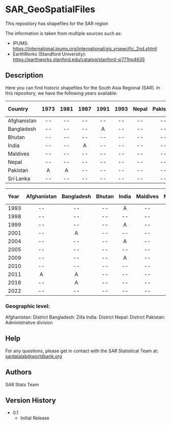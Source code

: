 # SAR_GeoSpatialFiles
This repository has shapefiles for the SAR region

The information is taken from multiple sources such as:
* IPUMS: https://international.ipums.org/international/gis_yrspecific_2nd.shtml
* EarthWorks (Standford University): https://earthworks.stanford.edu/catalog/stanford-sj771hp4635


## Description
Here you can find historic shapefiles for the South Asia Regional (SAR). 
In this repository, we have the following years available:


| Country      | 1973   | 1981        | 1987  | 1991   | 1993 | Nepal  | Pakistan | Sri Lanka | 
| :----        | :----: | :----:      | :----: | :----:  |  :----:  | :----: | :----:   | :----:    | 
| Afghanistan  |   --   | --          | --    | --      | --       | --     | --       |  --  | 
| Bangladesh   |   --   | --          | --    | A      | --       | --     | --       |  --  | 
| Bhutan       |   --   | --          | --    | --      | --       | --     | --       |  --  | 
| India        |   --   | --          | A    | --      | --       | --     | --       |  --  | 
| Maldives     |   --   | --          | --    | --      | --       | --     | --       |  --  | 
| Nepal        |   --   | --          | --    | --      | --       | --     | --       |  --  | 
| Pakistan     |   A    | A           | --    | --      | --       | --     | --       |  --  | 
| Sri Lanka    |   --   | --          | --    | --      | --       | --     | --       |  --  | 


| Year    | Afghanistan | Bangladesh | Bhutan | India  | Maldives | Nepal  | Pakistan | Sri Lanka | 
| :----   | :----:      | :----:     | :----: | :----: |  :----:  | :----: | :----:   | :----:    | 
| 1993    |     --      | --         | --  | A   | --  | --   | --  |  --  |
| 1998    |     --      | --          | --    | --      | --       | --     | A       |  --  | 
| 1999    |     --      | --         | --  | A   | --  | --   | --  |  --  |
| 2001    |     --      | A          | --  | --   | --  | A   | --  |  --  |
| 2004    |     --      | --         | --  | A   | --  | --   | --  |  --  |
| 2005    |     --      | --          | --  | --   | --  | --   | --  |  --  | 
| 2009    |     --      | --         | --  | A   | --  | --   | --  |  --  |
| 2010    |     --      | --          | --  | --   | --  | --   | --  |  --  | 
| 2011    |     A      | A          | --  | --   | --  | A   | --  |  --  | 
| 2016    |     --      | A          | --  | --   | --  | --   | --  |  --  | 
| 2022    |     --      | --          | --  | --   | --  | --   | --  |  --  | 

### Geographic level:
Afghanistan: District
Bangladesh:  Zilla
India:       District
Nepal:       District
Pakistan:    Administrative division

## Help
For any questions, please get in contact with the SAR Statistical Team at: sardatalab@worldbank.org

## Authors
SAR Stats Team

## Version History
* 0.1
    * Initial Release
